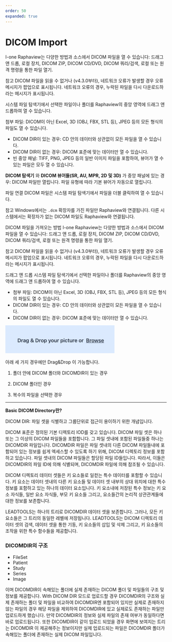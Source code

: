 ```yaml
---
order: 50
expanded: true
---
```



# DICOM Import

I-one Raphaview는 다양한 방법과 소스에서 DICOM 파일을 열 수 있습니다: 드래그 앤 드롭, 로컬 장치, DICOM ZIP, DICOM CD/DVD, DICOM 쿼리/검색, 로컬 또는 원격 명령을 통한 파일 열기.

참고
DICOM 파일을 읽을 수 없거나 (v4.3.0부터), 네트워크 오류가 발생할 경우 오류 메시지가 팝업으로 표시됩니다. 네트워크 오류의 경우, 누락된 파일을 다시 다운로드하라는 메시지가 표시됩니다.

시스템 파일 탐색기에서 선택한 파일이나 폴더를 Raphaview의 중앙 영역에 드래그 앤 드롭하여 열 수 있습니다.

첨부 파일: DICOM이 아닌 Excel, 3D (OBJ, FBX, STL 등), JPEG 등의 모든 형식의 파일도 열 수 있습니다.

- DICOM DIR이 있는 경우: CD 안의 데이터와 상관없이 모든 파일을 열 수 있습니다.
- DICOM DIR이 없는 경우: DICOM 표준에 맞는 데이터만 열 수 있습니다.
- 빈 중앙 패널: TIFF, PNG, JPEG 등의 일반 이미지 파일을 포함하여, 뷰어가 열 수 있는 파일은 모두 열 수 있습니다.

**DICOM 탐색기** 와 **DICOM 뷰어들(SR, AU, MPR, 2D 및 3D)** 가 중앙 패널에 있는 경우: DICOM 파일만 열립니다. 파일 유형에 따라 기본 뷰어가 자동으로 열립니다.

파일 연결
DICOM 파일은 시스템 파일 탐색기에서 파일을 더블 클릭하여 열 수 있습니다.

참고
Windows에서는 `.dcm` 확장자를 가진 파일만 Raphaview와 연결됩니다. 다른 시스템에서는 확장자가 없는 DICOM 파일도 Raphaview와 연결됩니다.

DICOM 파일을 가져오는 방법
I-one Raphaview는 다양한 방법과 소스에서 DICOM 파일을 열 수 있습니다: 드래그 앤 드롭, 로컬 장치, DICOM ZIP, DICOM CD/DVD, DICOM 쿼리/검색, 로컬 또는 원격 명령을 통한 파일 열기.

참고
DICOM 파일을 읽을 수 없거나 (v4.3.0부터), 네트워크 오류가 발생할 경우 오류 메시지가 팝업으로 표시됩니다. 네트워크 오류의 경우, 누락된 파일을 다시 다운로드하라는 메시지가 표시됩니다.

드래그 앤 드롭
시스템 파일 탐색기에서 선택한 파일이나 폴더를 Raphaview의 중앙 영역에 드래그 앤 드롭하여 열 수 있습니다.

- 첨부 파일: DICOM이 아닌 Excel, 3D (OBJ, FBX, STL 등), JPEG 등의 모든 형식의 파일도 열 수 있습니다.
- DICOM DIR이 있는 경우: CD 안의 데이터와 상관없이 모든 파일을 열 수 있습니다.
- DICOM DIR이 없는 경우: DICOM 표준에 맞는 데이터만 열 수 있습니다.

![](dragdrop.png)

아래 세 가지 경우에만 Drag&Drop 이 가능합니다.

1. 폴더 안에 DICOM 폴더와 DICOMDIR이 있는 경우 

2. DICOM 폴더인 경우

3. 복수의 파일을 선택한 경우


------

**Basic DICOM Directory란?**


DICOM DIR: 파일 셋을 식별하고 그룹단위로 접근이 용이하기 위한 개념입니다.

DICOM 표준은 정의된 기본 디렉토리 IOD를 갖고 있습니다. DICOM 파일 셋은 하나 또는 그 이상의 DICOM 파일들을 포함합니다. 그 파일 셋내에 포함된 파일들중 하나는 DICOMDIR 파일입니다. DICOMDIR 파일은 파일 셋내의 다른 DICOM 파일들내에 포함되어 있는 정보를 쉽게 엑세스할 수 있도록 하기 위해, DICOM 디렉토리 정보를 포함하고 있습니다. 파일 셋내의 DICOM 파일들은 할당된 파일 ID들입니다. 따라서, 이들은 DICOMDIR의 파일 ID에 의해 식별되며, DICOMDIR 파일에 의해 참조될 수 있습니다.

DICOM 디렉토리 데이터 셋들은 키 요소들로 일컫는 특수 데이터를 포함할 수 있습니다. 키 요소는 데이터 셋내의 다른 키 요소들 및 데이터 셋 내부의 상대 위치에 대한 특수 정보를 포함하고 있는 하나의 데이터 요소입니다. 키 요소내에 저장된 특수 정보는 키 요소 자식들, 일반 요소 자식들, 부모 키 요소들 그리고, 요소들간의 논리적 상관관계들에 대한 정보를 보존합니다.

LEADTOOLS는 하나의 트리로 DICOMDIR 데이터 셋을 보존합니다. 그러나, 모든 키 요소들은 그 트리의 동일한 레벨에 저장됩니다. LEADTOOLS는 DICOM 디렉토리 데이터 셋의 검색, 데이터 셋을 통한 기동, 키 요소들의 삽입 및 삭제 그리고, 키 요소들의 조작을 위한 특수 함수들을 제공합니다.


### DICOMDIR의 구조

- FileSet
- Patient
- Study
- Series
- Image

이며 DICOMDIR이 속해있는 폴더에 실제 존재하는 DICOM 폴더 및 파일들의 구조 및 정보를 제공합니다. With DICOM DIR 모드로 업로드할 경우 DICOMDIR의 구조와 실제 존재하는 폴더 및 파일을 비교하여 DICOMDIR엔 포함되어 있지만 실제로 존재하지 않는 파일의 경우 해당 파일을 제외하여 DICOMDIR에 있고 실제로도 존재하는 파일만 업로드하게 했습니다. 만약 DICOMDIR의 정보와 실제 파일의 존재 여부가 동일하다면 바로 업로드됩니다. 또한 DICOMDIR이 같이 업로드 되었을 경우 화면에 보여지는 트리는 DICOMDIR 이 제공해주는 정보이지만 실제 업로드되는 파일은 DICOMDIR 폴더가 속해있는 폴더에 존재하는 실제 DICOM 파일입니다.



